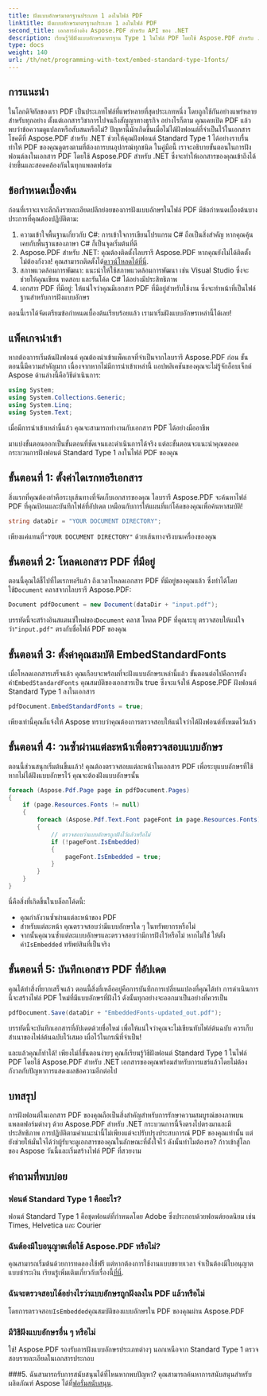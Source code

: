 ```yaml
---
title: ฝังแบบอักษรมาตรฐานประเภท 1 ลงในไฟล์ PDF
linktitle: ฝังแบบอักษรมาตรฐานประเภท 1 ลงในไฟล์ PDF
second_title: เอกสารอ้างอิง Aspose.PDF สำหรับ API ของ .NET
description: เรียนรู้วิธีฝังแบบอักษรมาตรฐาน Type 1 ในไฟล์ PDF โดยใช้ Aspose.PDF สำหรับ .NET ด้วยคู่มือทีละขั้นตอนนี้เพื่อปรับปรุงการเข้าถึงเอกสารของคุณ
type: docs
weight: 140
url: /th/net/programming-with-text/embed-standard-type-1fonts/
---
```

## การแนะนำ

ในโลกดิจิทัลของเรา PDF เป็นประเภทไฟล์ที่แพร่หลายที่สุดประเภทหนึ่ง โดยถูกใช้กันอย่างแพร่หลายสำหรับทุกอย่าง ตั้งแต่เอกสารวิชาการไปจนถึงสัญญาทางธุรกิจ อย่างไรก็ตาม คุณเคยเปิด PDF แล้วพบว่าข้อความดูแปลกหรือสับสนหรือไม่? ปัญหานี้มักเกิดขึ้นเมื่อไม่ได้ฝังฟอนต์ที่จำเป็นไว้ในเอกสาร โชคดีที่ Aspose.PDF สำหรับ .NET ช่วยให้คุณฝังฟอนต์ Standard Type 1 ได้อย่างราบรื่น ทำให้ PDF ของคุณดูตรงตามที่ต้องการบนอุปกรณ์ทุกชนิด ในคู่มือนี้ เราจะอธิบายขั้นตอนในการฝังฟอนต์ลงในเอกสาร PDF โดยใช้ Aspose.PDF สำหรับ .NET ซึ่งจะทำให้เอกสารของคุณเข้าถึงได้ง่ายขึ้นและสอดคล้องกันในทุกแพลตฟอร์ม

## ข้อกำหนดเบื้องต้น

ก่อนที่เราจะเจาะลึกถึงรายละเอียดปลีกย่อยของการฝังแบบอักษรในไฟล์ PDF มีข้อกำหนดเบื้องต้นบางประการที่คุณต้องปฏิบัติตาม:

1. ความเข้าใจพื้นฐานเกี่ยวกับ C#: การเข้าใจการเขียนโปรแกรม C# ถือเป็นสิ่งสำคัญ หากคุณคุ้นเคยกับพื้นฐานของภาษา C# ก็เป็นจุดเริ่มต้นที่ดี
2. Aspose.PDF สำหรับ .NET: คุณต้องติดตั้งไลบรารี Aspose.PDF หากคุณยังไม่ได้ติดตั้ง ไม่ต้องกังวล! คุณสามารถติดตั้งได้[ดาวน์โหลดได้ที่นี่](https://releases.aspose.com/pdf/net/). 
3. สภาพแวดล้อมการพัฒนา: แนะนำให้ใช้สภาพแวดล้อมการพัฒนา เช่น Visual Studio ซึ่งจะช่วยให้คุณเขียน ทดสอบ และรันโค้ด C# ได้อย่างมีประสิทธิภาพ
4. เอกสาร PDF ที่มีอยู่: ให้แน่ใจว่าคุณมีเอกสาร PDF ที่มีอยู่สำหรับใช้งาน ซึ่งจะทำหน้าที่เป็นไฟล์ฐานสำหรับการฝังแบบอักษร

ตอนนี้เราได้จัดเตรียมข้อกำหนดเบื้องต้นเรียบร้อยแล้ว เรามาเริ่มฝังแบบอักษรเหล่านี้ได้เลย!

## แพ็คเกจนำเข้า

หากต้องการเริ่มต้นฝังฟอนต์ คุณต้องนำเข้าแพ็คเกจที่จำเป็นจากไลบรารี Aspose.PDF ก่อน ขั้นตอนนี้มีความสำคัญมาก เนื่องจากหากไม่มีการนำเข้าเหล่านี้ แอปพลิเคชันของคุณจะไม่รู้จักอ็อบเจ็กต์ Aspose ด้านล่างนี้คือวิธีดำเนินการ:

```csharp
using System;
using System.Collections.Generic;
using System.Linq;
using System.Text;
```

เมื่อมีการนำเข้าเหล่านี้แล้ว คุณจะสามารถทำงานกับเอกสาร PDF ได้อย่างมืออาชีพ

มาแบ่งขั้นตอนออกเป็นขั้นตอนที่ชัดเจนและดำเนินการได้จริง แต่ละขั้นตอนจะแนะนำคุณตลอดกระบวนการฝังฟอนต์ Standard Type 1 ลงในไฟล์ PDF ของคุณ

## ขั้นตอนที่ 1: ตั้งค่าไดเรกทอรีเอกสาร

สิ่งแรกที่คุณต้องทำคือระบุเส้นทางที่จัดเก็บเอกสารของคุณ ไลบรารี Aspose.PDF จะค้นหาไฟล์ PDF ที่คุณป้อนและบันทึกไฟล์ที่อัปเดต เหมือนกับการให้แผนที่แก่โค้ดของคุณเพื่อค้นหาสมบัติ!

```csharp
string dataDir = "YOUR DOCUMENT DIRECTORY";
```

 เพียงแค่แทนที่`"YOUR DOCUMENT DIRECTORY"` ด้วยเส้นทางจริงบนเครื่องของคุณ

## ขั้นตอนที่ 2: โหลดเอกสาร PDF ที่มีอยู่

 ตอนนี้คุณได้ชี้ไปที่ไดเรกทอรีแล้ว ถึงเวลาโหลดเอกสาร PDF ที่มีอยู่ของคุณแล้ว ซึ่งทำได้โดยใช้`Document` คลาสจากไลบรารี Aspose.PDF:

```csharp
Document pdfDocument = new Document(dataDir + "input.pdf");
```

 บรรทัดนี้จะสร้างอินสแตนซ์ใหม่ของ`Document` คลาส โหลด PDF ที่คุณระบุ ตรวจสอบให้แน่ใจว่า`"input.pdf"` ตรงกับชื่อไฟล์ PDF ของคุณ

## ขั้นตอนที่ 3: ตั้งค่าคุณสมบัติ EmbedStandardFonts

 เมื่อโหลดเอกสารเสร็จแล้ว คุณเกือบจะพร้อมที่จะฝังแบบอักษรเหล่านี้แล้ว ขั้นตอนต่อไปคือการตั้งค่า`EmbedStandardFonts` คุณสมบัติของเอกสารเป็น true ซึ่งจะแจ้งให้ Aspose.PDF ฝังฟอนต์ Standard Type 1 ลงในเอกสาร 

```csharp
pdfDocument.EmbedStandardFonts = true;
```

เพียงเท่านี้คุณก็แจ้งให้ Aspose ทราบว่าคุณต้องการตรวจสอบให้แน่ใจว่าได้ฝังฟอนต์ทั้งหมดไว้แล้ว

## ขั้นตอนที่ 4: วนซ้ำผ่านแต่ละหน้าเพื่อตรวจสอบแบบอักษร

ตอนนี้ส่วนสนุกเริ่มต้นขึ้นแล้ว! คุณต้องตรวจสอบแต่ละหน้าในเอกสาร PDF เพื่อระบุแบบอักษรที่ใช้ หากไม่ได้ฝังแบบอักษรไว้ คุณจะต้องฝังแบบอักษรนั้น 

```csharp
foreach (Aspose.Pdf.Page page in pdfDocument.Pages)
{
    if (page.Resources.Fonts != null)
    {
        foreach (Aspose.Pdf.Text.Font pageFont in page.Resources.Fonts)
        {
            // ตรวจสอบว่าแบบอักษรถูกฝังไว้แล้วหรือไม่
            if (!pageFont.IsEmbedded)
            {
                pageFont.IsEmbedded = true;
            }
        }
    }
}
```

นี่คือสิ่งที่เกิดขึ้นในบล็อกโค้ดนี้:
- คุณกำลังวนซ้ำผ่านแต่ละหน้าของ PDF
- สำหรับแต่ละหน้า คุณตรวจสอบว่ามีแบบอักษรใด ๆ ในทรัพยากรหรือไม่
-  จากนั้นคุณวนซ้ำแต่ละแบบอักษรและตรวจสอบว่ามีการฝังไว้หรือไม่ หากไม่ใช่ ให้ตั้งค่า`IsEmbedded` ทรัพย์สินที่เป็นจริง

## ขั้นตอนที่ 5: บันทึกเอกสาร PDF ที่อัปเดต

คุณได้ทำสิ่งที่ยากเสร็จแล้ว ตอนนี้สิ่งที่เหลืออยู่คือการบันทึกการเปลี่ยนแปลงที่คุณได้ทำ การดำเนินการนี้จะสร้างไฟล์ PDF ใหม่ที่มีแบบอักษรที่ฝังไว้ ดังนั้นทุกอย่างจะออกมาเป็นอย่างที่ควรเป็น

```csharp
pdfDocument.Save(dataDir + "EmbeddedFonts-updated_out.pdf");
```

บรรทัดนี้จะบันทึกเอกสารที่อัปเดตด้วยชื่อใหม่ เพื่อให้แน่ใจว่าคุณจะไม่เขียนทับไฟล์ต้นฉบับ ควรเก็บสำเนาของไฟล์ต้นฉบับไว้เสมอ เผื่อไว้ในกรณีที่จำเป็น!

และแล้วคุณก็ทำได้! เพียงไม่กี่ขั้นตอนง่ายๆ คุณก็เรียนรู้วิธีฝังฟอนต์ Standard Type 1 ในไฟล์ PDF โดยใช้ Aspose.PDF สำหรับ .NET เอกสารของคุณพร้อมสำหรับการแชร์แล้วโดยไม่ต้องกังวลกับปัญหาการแสดงผลข้อความอีกต่อไป

## บทสรุป

การฝังฟอนต์ในเอกสาร PDF ของคุณถือเป็นสิ่งสำคัญสำหรับการรักษาความสมบูรณ์ของภาพบนแพลตฟอร์มต่างๆ ด้วย Aspose.PDF สำหรับ .NET กระบวนการนี้จึงตรงไปตรงมาและมีประสิทธิภาพ การปฏิบัติตามคำแนะนำนี้ไม่เพียงแต่จะปรับปรุงประสบการณ์ PDF ของคุณเท่านั้น แต่ยังช่วยให้มั่นใจได้ว่าผู้รับจะดูเอกสารของคุณในลักษณะที่ตั้งใจไว้ ดังนั้นทำไมต้องรอ? ก้าวเข้าสู่โลกของ Aspose วันนี้และเริ่มสร้างไฟล์ PDF ที่สวยงาม

## คำถามที่พบบ่อย

### ฟอนต์ Standard Type 1 คืออะไร?
ฟอนต์ Standard Type 1 คือชุดฟอนต์ที่กำหนดโดย Adobe ซึ่งประกอบด้วยฟอนต์ยอดนิยม เช่น Times, Helvetica และ Courier

### ฉันต้องมีใบอนุญาตเพื่อใช้ Aspose.PDF หรือไม่?
 คุณสามารถเริ่มต้นด้วยการทดลองใช้ฟรี แต่หากต้องการใช้งานแบบขยายเวลา จำเป็นต้องมีใบอนุญาตแบบชำระเงิน เรียนรู้เพิ่มเติมเกี่ยวกับเรื่องนี้[ที่นี่](https://purchase.aspose.com/buy).

### ฉันจะตรวจสอบได้อย่างไรว่าแบบอักษรถูกฝังลงใน PDF แล้วหรือไม่
 โดยการตรวจสอบ`IsEmbedded`คุณสมบัติของแบบอักษรใน PDF ของคุณผ่าน Aspose.PDF

### มีวิธีฝังแบบอักษรอื่น ๆ หรือไม่
ใช่! Aspose.PDF รองรับการฝังแบบอักษรประเภทต่างๆ นอกเหนือจาก Standard Type 1 ตรวจสอบรายละเอียดในเอกสารประกอบ

###5. ฉันสามารถรับการสนับสนุนได้ที่ไหนหากพบปัญหา?
 คุณสามารถค้นหาการสนับสนุนสำหรับผลิตภัณฑ์ Aspose ได้ที่[ฟอรั่มสนับสนุน](https://forum.aspose.com/c/pdf/10).